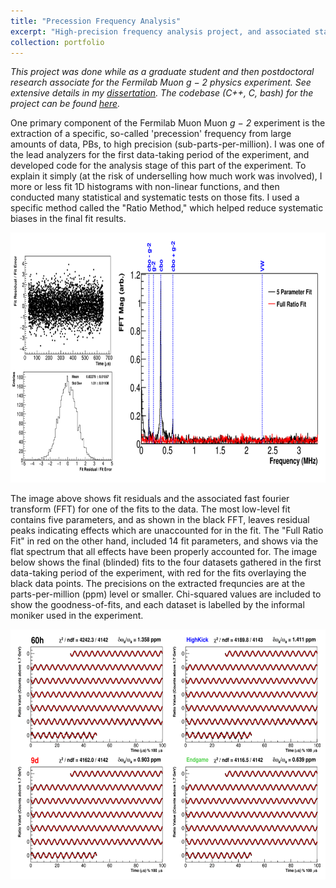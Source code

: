 ```yaml
---
title: "Precession Frequency Analysis"
excerpt: "High-precision frequency analysis project, and associated statistical and systematic evaluations, for the Fermilab Muon <i>g − 2</i> physics experiment.<br/><img src='/images/gm2_precessionresults_1.png'>"
collection: portfolio
---
```


*This project was done while as a graduate student and then postdoctoral research associate for the Fermilab Muon <i>g − 2</i> physics experiment. See extensive details in my [dissertation](https://drive.google.com/file/d/1svdQTMf3DBS_IxlBcKcXCyd4XHIo__C7/view?usp=sharing). The codebase (C++, C, bash) for the project can be found [here](https://github.com/nkinnaird/PrecessionFrequencyAnalysis).*


One primary component of the Fermilab Muon Muon <i>g − 2</i> experiment is the extraction of a specific, so-called 'precession' frequency from large amounts of data, PBs, to high precision (sub-parts-per-million). I was one of the lead analyzers for the first data-taking period of the experiment, and developed code for the analysis stage of this part of the experiment. To explain it simply (at the risk of underselling how much work was involved), I more or less fit 1D histograms with non-linear functions, and then conducted many statistical and systematic tests on those fits. I used a specific method called the "Ratio Method," which helped reduce systematic biases in the final fit results.


<!-- I also conducted many smaller Monte Carlo simulations in order to help develop my understanding of the real, sometimes messy, data in a clean environment. -->

<img src="/images/gm2_precessionresults_1.png" height="400"/>


The image above shows fit residuals and the associated fast fourier transform (FFT) for one of the fits to the data. The most low-level fit contains five parameters, and as shown in the black FFT, leaves residual peaks indicating effects which are unaccounted for in the fit. The "Full Ratio Fit" in red on the other hand, included 14 fit parameters, and shows via the flat spectrum that all effects have been properly accounted for. The image below shows the final (blinded) fits to the four datasets gathered in the first data-taking period of the experiment, with red for the fits overlaying the black data points. The precisions on the extracted frequncies are at the parts-per-million (ppm) level or smaller. Chi-squared values are included to show the goodness-of-fits, and each dataset is labelled by the informal moniker used in the experiment.

<img src="/images/gm2_precessionresults_2.png" height="400"/>



<!-- <img src="https://github.com/nkinnaird/PrecessionFrequencyAnalysis/blob/master/PlotsForReadme/DatasetRatioFits.png" height="250" />
<img src="https://github.com/nkinnaird/PrecessionFrequencyAnalysis/blob/master/PlotsForReadme/FitResidualFFT.png" height="250" /> -->

